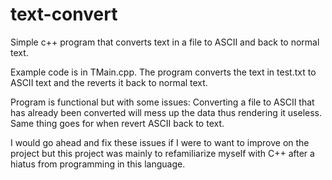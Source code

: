 # text-convert
Simple c++ program that converts text in a file to ASCII and back to normal text.

Example code is in TMain.cpp. The program converts the text in test.txt to ASCII text and the reverts it back to normal text.

Program is functional but with some issues: Converting a file to ASCII that has already been converted will mess up the data thus rendering it useless. Same thing goes for when revert ASCII back to text. 

I would go ahead and fix these issues if I were to want to improve on the project but this project was mainly to refamiliarize myself with C++ after a hiatus from programming in this language.
